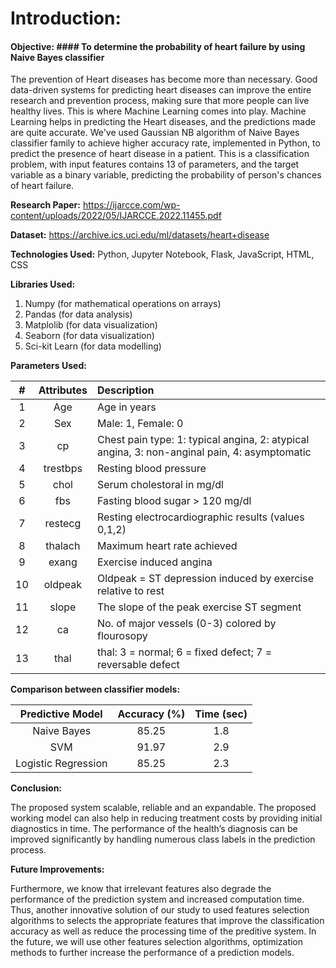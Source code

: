 # Introduction:

#### Objective: #### To determine the probability of heart failure by using Naive Bayes classifier 

The prevention of Heart diseases has become more than necessary. Good data-driven systems for predicting heart diseases can improve the entire research and prevention process, making sure that more people can live healthy lives. This is where Machine Learning comes into play. Machine Learning helps in predicting the Heart diseases, and the predictions made are quite accurate.
We've used Gaussian NB algorithm of Naive Bayes classifier family to achieve higher accuracy rate, implemented in Python, to predict the presence of heart disease in a patient. This is a classification problem, with input features contains 13 of parameters, and the target variable as a binary variable, predicting the probability of person's chances of heart failure.

**Research Paper:** https://ijarcce.com/wp-content/uploads/2022/05/IJARCCE.2022.11455.pdf

**Dataset:** https://archive.ics.uci.edu/ml/datasets/heart+disease

**Technologies Used:** Python, Jupyter Notebook, Flask, JavaScript, HTML, CSS

**Libraries Used:** 
1. Numpy (for mathematical operations on arrays)
2. Pandas (for data analysis)
3. Matplolib (for data visualization)
4. Seaborn (for data visualization)
5. Sci-kit Learn (for data modelling) 

**Parameters Used:**

| **#**  |  **Attributes** |   **Description**    |
| :--:| :--------: | :--------------------- | 
| 1  |   Age     |    Age in years |
| 2  |  Sex      | Male: 1, Female: 0  |
| 3  |  cp       | Chest pain type: 1: typical angina, 2: atypical angina, 3: non-anginal pain, 4: asymptomatic | 
| 4  |  trestbps | Resting blood pressure  |
| 5  |  chol     | Serum cholestoral in mg/dl |
| 6  |  fbs      | Fasting blood sugar > 120 mg/dl |
| 7  |  restecg  | Resting electrocardiographic results (values 0,1,2) |
| 8  |  thalach  | Maximum heart rate achieved |
| 9  |  exang    | Exercise induced angina |
| 10 |  oldpeak  | Oldpeak = ST depression induced by exercise relative to rest |
| 11 |  slope    | The slope of the peak exercise ST segment |
| 12 |  ca       | No. of major vessels (0-3) colored by flourosopy |
| 13 |  thal     | thal: 3 = normal; 6 = fixed defect; 7 = reversable defect |


**Comparison between classifier models:**

| **Predictive Model** | **Accuracy (%)** | **Time (sec)**  |
| :--:                 |    :--------:    | :---------:      |
| Naive Bayes          | 85.25            | 1.8             |
| SVM                  | 91.97            | 2.9             |
| Logistic Regression  | 85.25            | 2.3             |

**Conclusion:**

The proposed system scalable, reliable and an expandable. The proposed working model can also help in reducing treatment costs by providing initial
diagnostics in time. The performance of the health’s diagnosis can be improved significantly by handling numerous class labels in the prediction process. 

**Future Improvements:**

Furthermore, we know that irrelevant features also degrade the performance of the prediction system and increased computation time. 
Thus, another innovative solution of our study to used features selection algorithms to selects the appropriate features that improve the classification accuracy as well as reduce the processing time of the preditive system.
In the future, we will use other features selection algorithms, optimization methods to further increase the performance of a prediction models.






